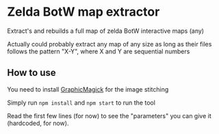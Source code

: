 # Zelda BotW map extractor

Extract's and rebuilds a full map of zelda BotW interactive maps (any)

Actually could probably extract any map of any size as long as their files follows the pattern "X-Y", where X and Y are sequential numbers

## How to use

You need to install [GraphicMagick](http://www.graphicsmagick.org/) for the image stitching

Simply run `npm install` and `npm start` to run the tool

Read the first few lines (for now) to see the "parameters" you can give it (hardcoded, for now).